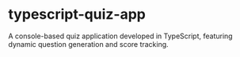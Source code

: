 # typescript-quiz-app
A console-based quiz application developed in TypeScript, featuring dynamic question generation and score tracking.
